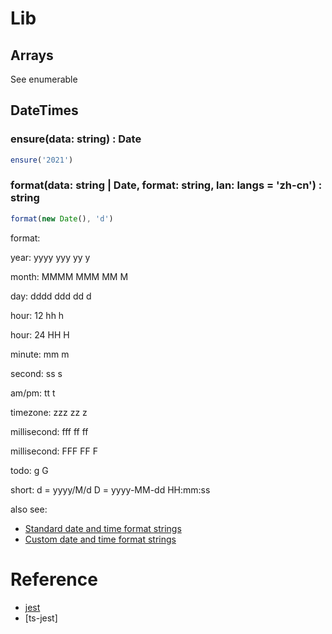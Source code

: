 

#



# Lib


## Arrays

See enumerable


## DateTimes

### ensure(data: string) : Date
``` typescript
ensure('2021')
```



### format(data: string | Date, format: string, lan: langs = 'zh-cn') : string

```typescript
format(new Date(), 'd')
```

format:

year:
yyyy
yyy
yy
y

month:
MMMM
MMM
MM
M

day:
dddd
ddd
dd
d

hour:  12 
hh
h

hour: 24
HH
H

minute:
mm
m

second:
ss
s

am/pm:
tt
t

timezone:
zzz
zz
z

millisecond:
fff
ff
ff

millisecond:
FFF
FF
F

todo:
g
G


short:
d = yyyy/M/d
D = yyyy-MM-dd HH:mm:ss 

also see:
+ [Standard date and time format strings](https://docs.microsoft.com/en-us/dotnet/standard/base-types/standard-date-and-time-format-strings)
+ [Custom date and time format strings](https://docs.microsoft.com/en-us/dotnet/standard/base-types/custom-date-and-time-format-strings)





# Reference

+ [jest](https://jestjs.io/zh-Hans)
+ [ts-jest]